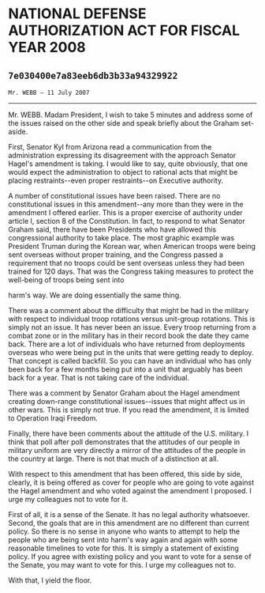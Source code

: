 # NATIONAL DEFENSE AUTHORIZATION ACT FOR FISCAL YEAR 2008
## `7e030400e7a83eeb6db3b33a94329922`
`Mr. WEBB — 11 July 2007`

---


Mr. WEBB. Madam President, I wish to take 5 minutes and address some 
of the issues raised on the other side and speak briefly about the 
Graham set-aside.

First, Senator Kyl from Arizona read a communication from the 
administration expressing its disagreement with the approach Senator 
Hagel's amendment is taking. I would like to say, quite obviously, that 
one would expect the administration to object to rational acts that 
might be placing restraints--even proper restraints--on Executive 
authority.

A number of constitutional issues have been raised. There are no 
constitutional issues in this amendment--any more than they were in the 
amendment I offered earlier. This is a proper exercise of authority 
under article I, section 8 of the Constitution. In fact, to respond to 
what Senator Graham said, there have been Presidents who have allowed 
this congressional authority to take place. The most graphic example 
was President Truman during the Korean war, when American troops were 
being sent overseas without proper training, and the Congress passed a 
requirement that no troops could be sent overseas unless they had been 
trained for 120 days. That was the Congress taking measures to protect 
the well-being of troops being sent into


harm's way. We are doing essentially the same thing.

There was a comment about the difficulty that might be had in the 
military with respect to individual troop rotations versus unit-group 
rotations. This is simply not an issue. It has never been an issue. 
Every troop returning from a combat zone or in the military has in 
their record book the date they came back. There are a lot of 
individuals who have returned from deployments overseas who were being 
put in the units that were getting ready to deploy. That concept is 
called backfill. So you can have an individual who has only been back 
for a few months being put into a unit that arguably has been back for 
a year. That is not taking care of the individual.

There was a comment by Senator Graham about the Hagel amendment 
creating down-range constitutional issues--issues that might affect us 
in other wars. This is simply not true. If you read the amendment, it 
is limited to Operation Iraqi Freedom.

Finally, there have been comments about the attitude of the U.S. 
military. I think that poll after poll demonstrates that the attitudes 
of our people in military uniform are very directly a mirror of the 
attitudes of the people in the country at large. There is not that much 
of a distinction at all.

With respect to this amendment that has been offered, this side by 
side, clearly, it is being offered as cover for people who are going to 
vote against the Hagel amendment and who voted against the amendment I 
proposed. I urge my colleagues not to vote for it.

First of all, it is a sense of the Senate. It has no legal authority 
whatsoever. Second, the goals that are in this amendment are no 
different than current policy. So there is no sense in anyone who wants 
to attempt to help the people who are being sent into harm's way again 
and again with some reasonable timelines to vote for this. It is simply 
a statement of existing policy. If you agree with existing policy and 
you want to vote for a sense of the Senate, you may want to vote for 
this. I urge my colleagues not to.

With that, I yield the floor.